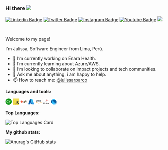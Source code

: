 ### Hi there <img src="https://media.giphy.com/media/hvRJCLFzcasrR4ia7z/giphy.gif" width="25px">


[![Linkedin Badge](https://img.shields.io/badge/-julissarparco-blue?style=flat-square&logo=Linkedin&logoColor=white&link=https://www.linkedin.com/in/julissarodriguezparco/)](https://www.linkedin.com/in/julissarodriguezparco/)
[![Twitter Badge](https://img.shields.io/badge/-julissarparco-skyblue?style=flat-square&logo=Twitter&logoColor=blue&link=https://twitter.com/julissarparco)](https://twitter.com/julissarparco)
[![Instagram Badge](https://img.shields.io/badge/-julissarparco-purple?style=flat-square&logo=instagram&logoColor=white&link=https://instagram.com/julissarparco/)](https://instagram.com/julissarparco)
[![Youtube Badge](https://img.shields.io/badge/-julissarparco-darkred?style=flat-square&logo=youtube&logoColor=white&link=https://www.youtube.com/channel/UCRmRGXM6OLb_19v6XNTA8EQ)](https://www.youtube.com/channel/UCRmRGXM6OLb_19v6XNTA8EQ)
![](https://visitor-badge.glitch.me/badge?page_id=julissarparco.julissarparco)

<br />

<p>Welcome to my page!</p>
<p>I'm Julissa, Software Engineer from Lima, Perú.</p>

- 🔭 I’m currently working on Enara Health.
- 🌱 I’m currently learning about Azure/AWS.
- 👯 I’m looking to collaborate on impact projects and tech communities.
- 💬 Ask me about anything, i am happy to help.
- 📫 How to reach me: <a href="https://twitter.com/julissarparco">@julissarparco</a> 

**Languages and tools:**

<code><img height="20" src="https://raw.githubusercontent.com/github/explore/main/topics/csharp/csharp.png"></code>
<code><img height="20" src="https://raw.githubusercontent.com/github/explore/main/topics/javascript/javascript.png"></code>
<code><img height="20" src="https://raw.githubusercontent.com/github/explore/main/topics/git/git.png"></code>
<code><img height="20" src="https://raw.githubusercontent.com/github/explore/main/topics/azure/azure.png"></code>
<code><img height="20" src="https://raw.githubusercontent.com/github/explore/main/topics/aws/aws.png"></code>
<code><img height="20" src="https://raw.githubusercontent.com/github/explore/main/topics/sql-server/sql-server.png"></code>
<code><img height="20" src="https://raw.githubusercontent.com/github/explore/main/topics/dart/dart.png"></code>

**Top Languages:**

![Top Languages Card](https://github-readme-stats.vercel.app/api/top-langs/?username=julissarparco&layout=compact&theme=gotham&count_private=true)

**My github stats:**

![Anurag's GitHub stats](https://github-readme-stats.vercel.app/api?username=julissarparco&count_private=true&theme=gotham&show_icons=true)

<!--
**JulissaRParco/julissarparco** is a ✨ _special_ ✨ repository because its `README.md` (this file) appears on your GitHub profile.

Here are some ideas to get you started:

- 🔭 I’m currently working on ...
- 🌱 I’m currently learning ...
- 👯 I’m looking to collaborate on ...
- 🤔 I’m looking for help with ...
- 💬 Ask me about ...
- 📫 How to reach me: ...
- 😄 Pronouns: ...
- ⚡ Fun fact: ...
-->
